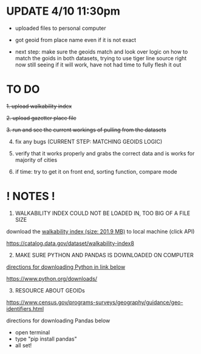 # UPDATE 4/10 11:30pm

- uploaded files to personal computer

- got geoid from place name even if it is not exact

- next step: make sure the geoids match and look over logic on how to match the goids in both datasets, trying to use tiger line source right now still seeing if it will work, have not had time to fully flesh it out

# TO DO

~~1. upload walkability index~~

~~2. upload gazetter place file~~

~~3. run and see the current workings of pulling from the datasets~~

4. fix any bugs (CURRENT STEP: MATCHING GEOIDS LOGIC)

5. verify that it works properly and grabs the correct data and is works for majority of cities

6. if time: try to get it on front end, sorting function, compare mode

# ! NOTES !
1. WALKABILITY INDEX COULD NOT BE LOADED IN, TOO BIG OF A FILE SIZE

download the [walkability index (size: 201.9 MB)]([url](https://catalog.data.gov/dataset/walkability-index8)) to local machine (click API)

https://catalog.data.gov/dataset/walkability-index8

2. MAKE SURE PYTHON AND PANDAS IS DOWNLOADED ON COMPUTER

[directions for downloading Python in link below]([url](https://www.google.com/url?sa=t&source=web&rct=j&opi=89978449&url=https://www.python.org/downloads/&ved=2ahUKEwiEn6eTo6iMAxXtKVkFHSzQL4MQFnoECDUQAQ&usg=AOvVaw3VuYRIaaa-SL5nRa6pfny0))

https://www.python.org/downloads/

3. RESOURCE ABOUT GEOIDs

https://www.census.gov/programs-surveys/geography/guidance/geo-identifiers.html

directions for downloading Pandas below
- open terminal
- type "pip install pandas"
- all set!